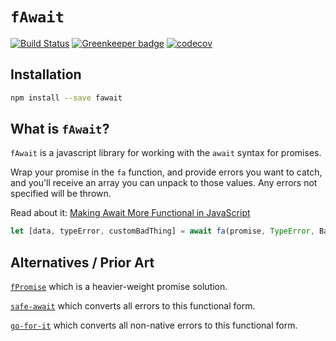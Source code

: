 # `fAwait`

[![Build Status](https://travis-ci.org/craigmichaelmartin/fawait.svg?branch=master)](https://travis-ci.org/craigmichaelmartin/fawait)
[![Greenkeeper badge](https://badges.greenkeeper.io/craigmichaelmartin/fawait.svg)](https://greenkeeper.io/)
[![codecov](https://codecov.io/gh/craigmichaelmartin/fawait/branch/master/graph/badge.svg)](https://codecov.io/gh/craigmichaelmartin/fawait)

## Installation

```bash
npm install --save fawait
```

## What is `fAwait`?

`fAwait` is a javascript library for working with the `await` syntax for promises.

Wrap your promise in the `fa` function, and provide errors you want to catch, and you'll receive an array you can unpack to those values. Any errors not specified will be thrown.

Read about it: [Making Await More Functional in JavaScript](dev.to/craigmichaelmartin)

```javascript
let [data, typeError, customBadThing] = await fa(promise, TypeError, BadThing);
```

## Alternatives / Prior Art

[`fPromise`](https://github.com/craigmichaelmartin/fpromise) which is a heavier-weight promise solution.

[`safe-await`](https://github.com/DavidWells/safe-await) which converts all errors to this functional form.

[`go-for-it`](https://github.com/gunar/go-for-it) which converts all non-native errors to this functional form.
